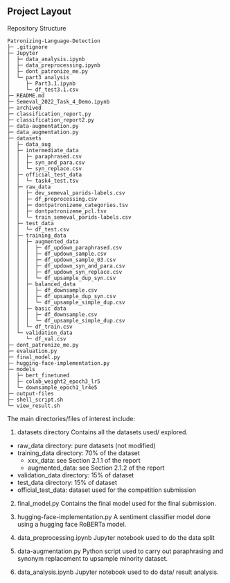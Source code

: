 ## Project Layout
Repository Structure
```
Patronizing-Language-Detection
├─ .gitignore
├─ Jupyter
│  ├─ data_analysis.ipynb
│  ├─ data_preprocessing.ipynb
│  ├─ dont_patronize_me.py
│  └─ part3 analysis
│     ├─ Part3.1.ipynb
│     └─ df_test3.1.csv
├─ README.md
├─ Semeval_2022_Task_4_Demo.ipynb
├─ archived
├─ classification_report.py
├─ classification_report2.py
├─ data-augmentation.py
├─ data_augmentation.py
├─ datasets
│  ├─ data_aug
│  ├─ intermediate_data
│  │  ├─ paraphrased.csv
│  │  ├─ syn_and_para.csv
│  │  └─ syn_replace.csv
│  ├─ official_test_data
│  │  └─ task4_test.tsv
│  ├─ raw_data
│  │  ├─ dev_semeval_parids-labels.csv
│  │  ├─ df_preprocessing.csv
│  │  ├─ dontpatronizeme_categories.tsv
│  │  ├─ dontpatronizeme_pcl.tsv
│  │  └─ train_semeval_parids-labels.csv
│  ├─ test_data
│  │  └─ df_test.csv
│  ├─ training_data
│  │  ├─ augmented_data
│  │  │  ├─ df_updown_paraphrased.csv
│  │  │  ├─ df_updown_sample.csv
│  │  │  ├─ df_updown_sample_03.csv
│  │  │  ├─ df_updown_syn_and_para.csv
│  │  │  ├─ df_updown_syn_replace.csv
│  │  │  └─ df_upsample_dup_syn.csv
│  │  ├─ balanced_data
│  │  │  ├─ df_downsample.csv
│  │  │  ├─ df_upsample_dup_syn.csv
│  │  │  └─ df_upsample_simple_dup.csv
│  │  ├─ basic data
│  │  │  ├─ df_downsample.csv
│  │  │  └─ df_upsample_simple_dup.csv
│  │  └─ df_train.csv
│  └─ validation_data
│     └─ df_val.csv
├─ dont_patronize_me.py
├─ evaluation.py
├─ final_model.py
├─ hugging-face-implementation.py
├─ models
│  ├─ bert_finetuned
│  ├─ colab_weight2_epoch3_lr5
│  └─ downsample_epoch1_lr4e5
├─ output-files
├─ shell_script.sh
└─ view_result.sh
```

The main directories/files of interest include:
1. datasets directory
Contains all the datasets used/ explored. 
- raw_data directory: pure datasets (not modified)
- training_data directory: 70% of the dataset
    - xxx_data: see Section 2.1.1 of the report
    - augmented_data: see Section 2.1.2 of the report
- validation_data directory: 15% of dataset
- test_data directory: 15% of dataset
- official_test_data: dataset used for the competition submission

2. final_model.py
Contains the final model used for the final submission.

3. hugging-face-implementation.py
A sentiment classifier model done using a hugging face RoBERTa model.

4. data_preprocessing.ipynb
Jupyter notebook used to do the data split

5. data-augmentation.py
Python script used to carry out paraphrasing and synonym replacement to upsample minority dataset.

6. data_analysis.ipynb
Jupyter notebook used to do data/ result analysis.
